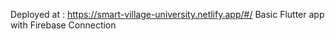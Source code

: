 Deployed at : https://smart-village-university.netlify.app/#/ 
Basic Flutter app with Firebase Connection
